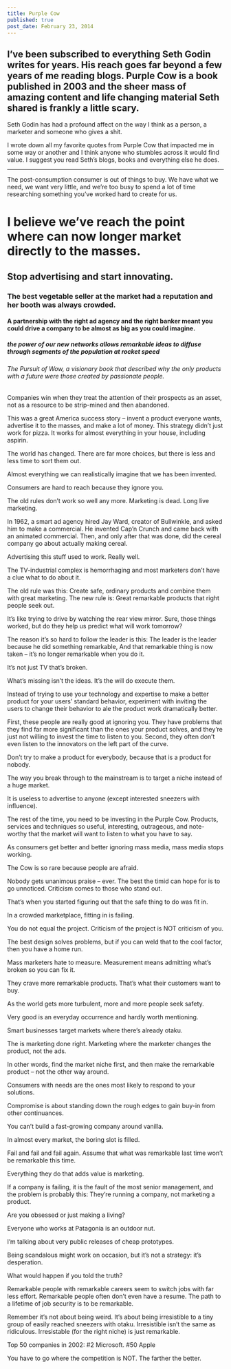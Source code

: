 ```yaml
---
title: Purple Cow
published: true
post_date: February 23, 2014
---
```


## I’ve been subscribed to everything Seth Godin writes for years. His reach goes far beyond a few years of me reading blogs. Purple Cow is a book published in 2003 and the sheer mass of amazing content and life changing material Seth shared is frankly a little scary.

Seth Godin has had a profound affect on the way I think as a person, a marketer and someone who gives a shit.

I wrote down all my favorite quotes from Purple Cow that impacted me in some way or another and I think anyone who stumbles across it would find value. I suggest you read Seth’s blogs, books and everything else he does.

---

The post-consumption consumer is out of things to buy. We have what we need, we want very little, and we’re too busy to spend a lot of time researching something you’ve worked hard to create for us.

# I believe we’ve reach the point where can now longer market directly to the masses.

## Stop advertising and start innovating.

### The best vegetable seller at the market had a reputation and her booth was always crowded.

#### A partnership with the right ad agency and the right banker meant you could drive a company to be almost as big as you could imagine.

##### the power of our new networks allows remarkable ideas to diffuse through segments of the population at rocket speed

###### The Pursuit of Wow, a visionary book that described why the only products with a future were those created by passionate people.

Companies win when they treat the attention of their prospects as an asset, not as a resource to be strip-mined and then abandoned.

This was a great America success story – invent a product everyone wants, advertise it to the masses, and make a lot of money. This strategy didn’t just work for pizza. It works for almost everything in your house, including aspirin.

The world has changed. There are far more choices, but there is less and less time to sort them out.

Almost everything we can realistically imagine that we has been invented.

Consumers are hard to reach because they ignore you.

The old rules don’t work so well any more. Marketing is dead. Long live marketing.

In 1962, a smart ad agency hired Jay Ward, creator of Bullwinkle, and asked him to make a commercial. He invented Cap’n Crunch and came back with an animated commercial. Then, and only after that was done, did the cereal company go about actually making cereal.

Advertising this stuff used to work. Really well.

The TV-industrial complex is hemorrhaging and most marketers don’t have a clue what to do about it.

The old rule was this: Create safe, ordinary products and combine them with great marketing. The new rule is: Great remarkable products that right people seek out.

It’s like trying to drive by watching the rear view mirror. Sure, those things worked, but do they help us predict what will work tomorrow?

The reason it’s so hard to follow the leader is this: The leader is the leader because he did something remarkable, And that remarkable thing is now taken – it’s no longer remarkable when you do it.

It’s not just TV that’s broken.

What’s missing isn’t the ideas. It’s the will do execute them.

Instead of trying to use your technology and expertise to make a better product for your users’ standard behavior, experiment with inviting the users to change their behavior to ale the product work dramatically better.

First, these people are really good at ignoring you. They have problems that they find far more significant than the ones your product solves, and they’re just not willing to invest the time to listen to you. Second, they often don’t even listen to the innovators on the left part of the curve.

Don’t try to make a product for everybody, because that is a product for nobody.

The way you break through to the mainstream is to target a niche instead of a huge market.

It is useless to advertise to anyone (except interested sneezers with influence).

The rest of the time, you need to be investing in the Purple Cow. Products, services and techniques so useful, interesting, outrageous, and note-worthy that the market will want to listen to what you have to say.

As consumers get better and better ignoring mass media, mass media stops working.

The Cow is so rare because people are afraid.

Nobody gets unanimous praise – ever. The best the timid can hope for is to go unnoticed. Criticism comes to those who stand out.

That’s when you started figuring out that the safe thing to do was fit in.

In a crowded marketplace, fitting in is failing.

You do not equal the project. Criticism of the project is NOT criticism of you.

The best design solves problems, but if you can weld that to the cool factor, then you have a home run.

Mass marketers hate to measure. Measurement means admitting what’s broken so you can fix it.

They crave more remarkable products. That’s what their customers want to buy.

As the world gets more turbulent, more and more people seek safety.

Very good is an everyday occurrence and hardly worth mentioning.

Smart businesses target markets where there’s already otaku.

The is marketing done right. Marketing where the marketer changes the product, not the ads.

In other words, find the market niche first, and then make the remarkable product – not the other way around.

Consumers with needs are the ones most likely to respond to your solutions.

Compromise is about standing down the rough edges to gain buy-in from other continuances.

You can’t build a fast-growing company around vanilla.

In almost every market, the boring slot is filled.

Fail and fail and fail again. Assume that what was remarkable last time won’t be remarkable this time.

Everything they do that adds value is marketing.

If a company is failing, it is the fault of the most senior management, and the problem is probably this: They’re running a company, not marketing a product.

Are you obsessed or just making a living?

Everyone who works at Patagonia is an outdoor nut.

I’m talking about very public releases of cheap prototypes.

Being scandalous might work on occasion, but it’s not a strategy: it’s desperation.

What would happen if you told the truth?

Remarkable people with remarkable careers seem to switch jobs with far less effort. Remarkable people often don’t even have a resume. The path to a lifetime of job security is to be remarkable.

Remember it’s not about being weird. It’s about being irresistible to a tiny group of easily reached sneezers with otaku. Irresistible isn’t the same as ridiculous. Irresistable (for the right niche) is just remarkable.

Top 50 companies in 2002: #2 Microsoft. #50 Apple

You have to go where the competition is NOT. The farther the better.

